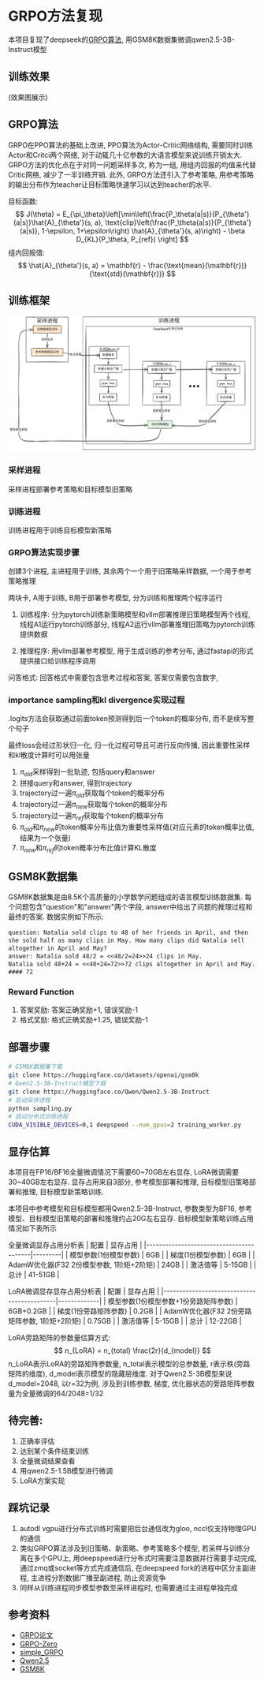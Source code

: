 # GRPO方法复现
本项目复现了deepseek的[GRPO算法](https://arxiv.org/pdf/2402.03300), 用GSM8K数据集微调qwen2.5-3B-Instruct模型

## 训练效果
(效果图展示)

## GRPO算法
GRPO在PPO算法的基础上改进, PPO算法为Actor-Critic网络结构, 需要同时训练Actor和Critci两个网络, 对于动辄几十亿参数的大语言模型来说训练开销太大. GRPO方法的优化点在于对同一问题采样多次, 称为一组, 用组内回报的均值来代替Critic网络, 减少了一半训练开销. 此外, GRPO方法还引入了参考策略, 用参考策略的输出分布作为teacher让目标策略快速学习以达到teacher的水平.

目标函数:
$$
J(\theta) = E_{\pi_\theta}\left[\min\left(\frac{P_\theta(a|s)}{P_{\theta'}(a|s)}\hat{A}_{\theta'}(s, a), \text{clip}\left(\frac{P_\theta(a|s)}{P_{\theta'}(a|s)}, 1-\epsilon, 1+\epsilon\right) \hat{A}_{\theta'}(s, a)\right) - \beta D_{KL}(P_\theta, P_{ref}) \right]
$$
组内回报值:
$$
\hat{A}_{\theta'}(s, a) = \mathbf{r} - \frac{\text{mean}(\mathbf{r})}{\text{std}(\mathbf{r})}
$$

## 训练框架
![框图](./docs/framework.png)

### 采样进程
采样进程部署参考策略和目标模型旧策略

### 训练进程
训练进程用于训练目标模型新策略

### GRPO算法实现步骤
创建3个进程, 主进程用于训练, 其余两个一个用于旧策略采样数据, 一个用于参考策略推理

两块卡, A用于训练, B用于部署参考模型, 分为训练和推理两个程序运行

1. 训练程序: 分为pytorch训练新策略模型和vllm部署推理旧策略模型两个线程, 线程A1运行pytorch训练部分, 线程A2运行vllm部署推理旧策略为pytorch训练提供数据

2. 推理程序: 用vllm部署参考模型, 用于生成训练的参考分布, 通过fastapi的形式提供接口给训练程序调用

问答格式:
回答格式中需要包含思考过程和答案, 答案仅需要包含数字<think></think>, <answer></answer>

### importance sampling和kl divergence实现过程
.logits方法会获取通过前面token预测得到后一个token的概率分布, 而不是续写整个句子

最终loss会经过形状归一化, 归一化过程可导且可进行反向传播, 因此重要性采样和kl散度计算时可以用张量

1. $\pi_{old}$采样得到一批轨迹, 包括query和answer
2. 拼接query和answer, 得到trajectory
3. trajectory过一遍$\pi_{old}$获取每个token的概率分布
4. trajectory过一遍$\pi_{new}$获取每个token的概率分布
5. trajectory过一遍$\pi_{ref}$获取每个token的概率分布
6. $\pi_{old}$和$\pi_{new}$的token概率分布比值为重要性采样值(对应元素的token概率比值, 结果为一个张量)
7. $\pi_{new}$和$\pi_{ref}$的token概率分布比值计算KL散度

## GSM8K数据集
GSM8K数据集是由8.5K个高质量的小学数学问题组成的语言模型训练数据集. 每个问题包含"question"和"answer"两个字段, answer中给出了问题的推理过程和最终的答案. 数据实例如下所示:

```
question: Natalia sold clips to 48 of her friends in April, and then she sold half as many clips in May. How many clips did Natalia sell altogether in April and May?
answer: Natalia sold 48/2 = <<48/2=24>>24 clips in May.
Natalia sold 48+24 = <<48+24=72>>72 clips altogether in April and May.
#### 72
```

### Reward Function
1. 答案奖励: 答案正确奖励+1, 错误奖励-1
2. 格式奖励: 格式正确奖励+1.25, 错误奖励-1

## 部署步骤
```bash
# GSM8K数据集下载
git clone https://huggingface.co/datasets/openai/gsm8k
# Qwen2.5-3B-Instruct模型下载
git clone https://huggingface.co/Qwen/Qwen2.5-3B-Instruct
# 启动采样进程
python sampling.py
# 启动分布式训练进程
CUDA_VISIBLE_DEVICES=0,1 deepspeed --num_gpus=2 training_worker.py
```

## 显存估算
本项目在FP16/BF16全量微调情况下需要60~70GB左右显存, LoRA微调需要30~40GB左右显存. 显存占用来自3部分, 参考模型部署和推理, 目标模型旧策略部署和推理, 目标模型新策略训练.

本项目中参考模型和目标模型都用Qwen2.5-3B-Instruct, 参数类型为BF16, 参考模型、目标模型旧策略的部署和推理约占20G左右显存. 目标模型新策略训练占用情况如下表所示

全量微调显存占用分析表
| 配置                                     | 显存占用 |
|-----------------------------------------|---------|
| 模型参数(1份模型参数)                      | 6GB     |
| 梯度(1份模型参数)                         | 6GB     |
| AdamW优化器(F32 2份模型参数, 1阶矩+2阶矩)   | 24GB    |
| 激活值等                                 | 5-15GB  |
| 总计                                    | 41-51GB  |

LoRA微调显存显存占用分析表
| 配置                                       |   显存占用    |
|--------------------------------------------|-------------|
| 模型参数(1份模型参数+1份旁路矩阵参数)           | 6GB+0.2GB   |
| 梯度(1份旁路矩阵参数)                        | 0.2GB       |
| AdamW优化器(F32 2份旁路矩阵参数, 1阶矩+2阶矩)  | 0.75GB      |
| 激活值等                                    | 5-15GB      |
| 总计                                       | 12-22GB     |

LoRA旁路矩阵的参数量估算方式:
$$
n_{LoRA} = n_{total} \frac{2r}{d_{model}}
$$
n_LoRA表示LoRA的旁路矩阵参数量, n_total表示模型的总参数量, r表示秩(旁路矩阵的维度), d_model表示模型的隐藏层维度.
对于Qwen2.5-3B模型来说d_model=2048, 以r=32为例, 涉及到训练参数, 梯度, 优化器状态的旁路矩阵参数量为全量微调的64/2048=1/32

## 待完善:
1. 正确率评估
2. 达到某个条件结束训练
3. 全量微调结果查看
4. 用qwen2.5-1.5B模型进行微调
5. LoRA方案实现

## 踩坑记录
1. autodl vgpu进行分布式训练时需要把后台通信改为gloo, nccl仅支持物理GPU的通信
2. 类似GRPO算法涉及到旧策略、新策略、参考策略多个模型, 若采样与训练分离在多个GPU上, 用deepspeed进行分布式时需要注意数据并行需要手动完成, 通过zmq或socket等方式完成通信后, 在deepspeed fork的进程中区分主副进程, 主进程分割数据广播至副进程, 防止资源竞争
3. 同样从训练进程同步模型参数至采样进程时, 也需要通过主进程单独完成

## 参考资料
- [GRPO论文](https://arxiv.org/pdf/2402.03300)
- [GRPO-Zero](https://github.com/policy-gradient/GRPO-Zero)
- [simple_GRPO](https://github.com/lsdefine/simple_GRPO)
- [Qwen2.5](https://huggingface.co/Qwen/Qwen2.5-3B-Instruct)
- [GSM8K](https://huggingface.co/datasets/openai/gsm8k)